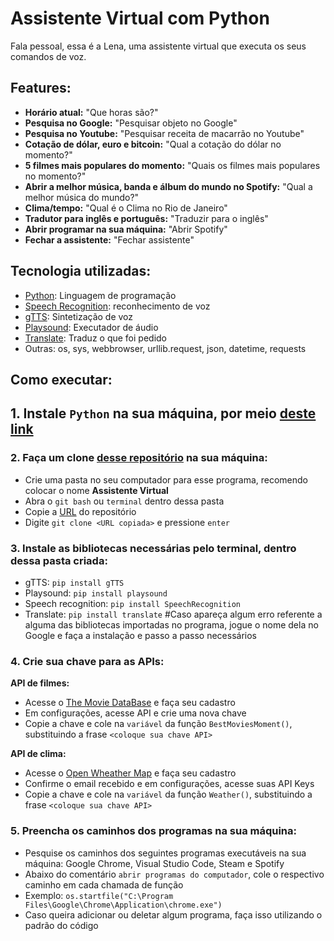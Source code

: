 # Assistente Virtual com Python
Fala pessoal, essa é a Lena, uma assistente virtual que executa os seus comandos de voz.

## Features:
* **Horário atual:** "Que horas são?"<br>
* **Pesquisa no Google:** "Pesquisar objeto no Google"<br>
* **Pesquisa no Youtube:** "Pesquisar receita de macarrão no Youtube"<br>
* **Cotação de dólar, euro e bitcoin:** "Qual a cotação do dólar no momento?"<br>
* **5 filmes mais populares do momento:** "Quais os filmes mais populares no momento?"<br>
* **Abrir a melhor música, banda e álbum do mundo no Spotify:** "Qual a melhor música do mundo?"<br>
* **Clima/tempo:** "Qual é o Clima no Rio de Janeiro"<br>
* **Tradutor para inglês e português:** "Traduzir para o inglês"<br>
* **Abrir programar na sua máquina:** "Abrir Spotify"<br>
* **Fechar a assistente:** "Fechar assistente"<br>

## Tecnologia utilizadas:
* [Python](https://www.python.org/): Linguagem de programação
* [Speech Recognition](https://pypi.org/project/SpeechRecognition/): reconhecimento de voz
* [gTTS](https://pypi.org/project/gTTS/): Sintetização de voz
* [Playsound](https://pypi.org/project/playsound/): Executador de áudio
* [Translate](https://pypi.org/project/translate/): Traduz o que foi pedido
* Outras: os, sys, webbrowser, urllib.request, json, datetime, requests

## Como executar:

## **1. Instale `Python` na sua máquina, por meio [deste link](https://www.python.org/)**

### **2. Faça um clone [desse repositório](https://github.com/ArthurFaturini/Assistente-Virtual) na sua máquina:**
* Crie uma pasta no seu computador para esse programa, recomendo colocar o nome **Assistente Virtual**
* Abra o `git bash` ou `terminal` dentro dessa pasta
* Copie a [URL](https://github.com/ArthurFaturini/Assistente-Virtual) do repositório
* Digite `git clone <URL copiada>` e pressione `enter`

### **3. Instale as bibliotecas necessárias pelo terminal, dentro dessa pasta criada:**

* gTTS: `pip install gTTS`
* Playsound: `pip install playsound`
* Speech recognition: `pip install SpeechRecognition`
* Translate: `pip install translate`
#Caso apareça algum erro referente a alguma das bibliotecas importadas no programa, jogue o nome dela no Google e faça a instalação e passo a passo necessários

### **4. Crie sua chave para as APIs:**

**API de filmes:**
* Acesse o [The Movie DataBase](https://www.themoviedb.org/) e faça seu cadastro
* Em configurações, acesse API e crie uma nova chave
* Copie a chave e cole na `variável` da função `BestMoviesMoment()`, substituindo a frase `<coloque sua chave API>`

**API de clima:**
* Acesse o [Open Wheather Map](https://openweathermap.org/) e faça seu cadastro
* Confirme o email recebido e em configurações, acesse suas API Keys
* Copie a chave e cole na `variável` da função `Weather()`, substituindo a frase `<coloque sua chave API>`

### **5. Preencha os caminhos dos programas na sua máquina:**
* Pesquise os caminhos dos seguintes programas executáveis na sua máquina: Google Chrome, Visual Studio Code, Steam e Spotify
* Abaixo do comentário `abrir programas do computador`, cole o respectivo caminho em cada chamada de função
* Exemplo: `os.startfile("C:\Program Files\Google\Chrome\Application\chrome.exe")`
* Caso queira adicionar ou deletar algum programa, faça isso utilizando o padrão do código
